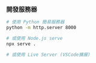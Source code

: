 ### 開發服務器

```bash
# 使用 Python 簡易服務器
python -m http.server 8000

# 或使用 Node.js serve
npx serve .

# 或使用 Live Server (VSCode擴展)
```
